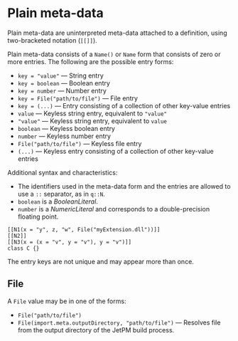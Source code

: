 # Plain meta-data

Plain meta-data are uninterpreted meta-data attached to a definition, using two-bracketed notation (`[[]]`).

Plain meta-data consists of a `Name()` or `Name` form that consists of zero or more entries. The following are the possible entry forms:

* `key = "value"` — String entry
* `key = boolean` — Boolean entry
* `key = number` — Number entry
* `key = File("path/to/file")` — File entry
* `key = (...)` — Entry consisting of a collection of other key-value entries
* `value` — Keyless string entry, equivalent to `"value"`
* `"value"` — Keyless string entry, equivalent to `value`
* `boolean` — Keyless boolean entry
* `number` — Keyless number entry
* `File("path/to/file")` — Keyless file entry
* `(...)` — Keyless entry consisting of a collection of other key-value entries

Additional syntax and characteristics:

* The identifiers used in the meta-data form and the entries are allowed to use a `::` separator, as in `q::N`.
* `boolean` is a *BooleanLiteral*.
* `number` is a *NumericLiteral* and corresponds to a double-precision floating point.

```
[[N1(x = "y", z, "w", File("myExtension.dll"))]]
[[N2]]
[[N3(x = (x = "v", y = "v"), y = "v")]]
class C {}
```

The entry keys are not unique and may appear more than once.

## File

A `File` value may be in one of the forms:

* `File("path/to/file")`
* `File(import.meta.outputDirectory, "path/to/file")` — Resolves file from the output directory of the JetPM build process.